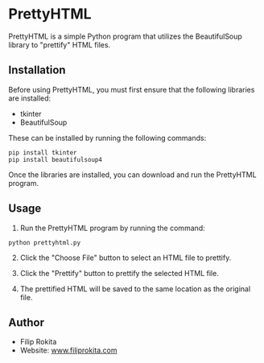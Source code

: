 # PrettyHTML

PrettyHTML is a simple Python program that utilizes the BeautifulSoup library to "prettify" HTML files. 

## Installation

Before using PrettyHTML, you must first ensure that the following libraries are installed:

- tkinter
- BeautifulSoup

These can be installed by running the following commands:

```
pip install tkinter
pip install beautifulsoup4
```

Once the libraries are installed, you can download and run the PrettyHTML program.

## Usage

1. Run the PrettyHTML program by running the command: 

```
python prettyhtml.py
```

2. Click the "Choose File" button to select an HTML file to prettify. 

3. Click the "Prettify" button to prettify the selected HTML file.

4. The prettified HTML will be saved to the same location as the original file.

## Author

- Filip Rokita
- Website: www.filiprokita.com
